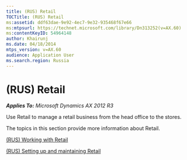```yaml
---
title: (RUS) Retail
TOCTitle: (RUS) Retail
ms:assetid: ddf63dae-9e92-4ec7-9e32-935468f67e66
ms:mtpsurl: https://technet.microsoft.com/library/Dn313252(v=AX.60)
ms:contentKeyID: 54964148
author: Khairunj
ms.date: 04/18/2014
mtps_version: v=AX.60
audience: Application User
ms.search.region: Russia
---
```


# (RUS) Retail 


_**Applies To:** Microsoft Dynamics AX 2012 R3_

Use Retail to manage a retail business from the head office to the stores.

The topics in this section provide more information about Retail.

[(RUS) Working with Retail](rus-working-with-retail.md)

[(RUS) Setting up and maintaining Retail](rus-setting-up-and-maintaining-retail.md)

  


